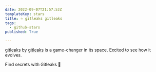 ```yaml
---
date: 2022-09-07T21:57:53Z
templateKey: stars
title: ⭐ gitleaks gitleaks
tags:
  - github-stars
published: True

---
```


[gitleaks](https://github.com/gitleaks/gitleaks) by [gitleaks](https://github.com/gitleaks) is a game-changer in its space. Excited to see how it evolves.

Find secrets with Gitleaks 🔑
